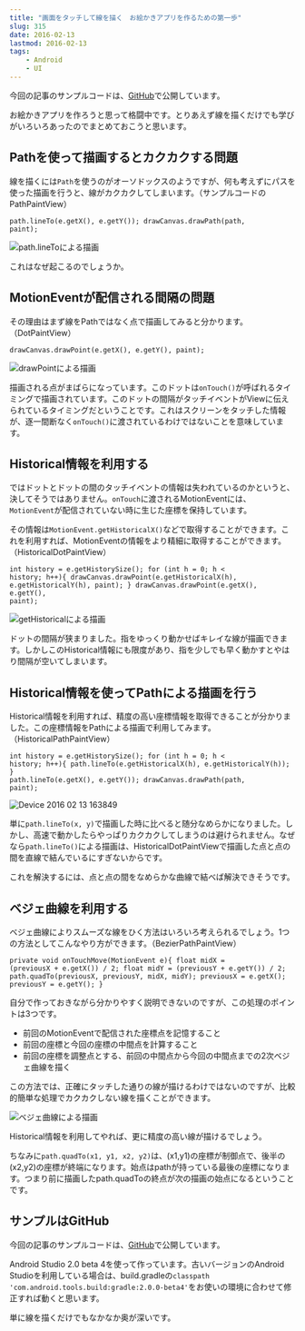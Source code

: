 ```yaml
---
title: "画面をタッチして線を描く　お絵かきアプリを作るための第一歩"
slug: 315
date: 2016-02-13
lastmod: 2016-02-13
tags:
    - Android
    - UI
---
```


今回の記事のサンプルコードは、<a href="https://github.com/gen0083/LinePaint">GitHub</a>で公開しています。

お絵かきアプリを作ろうと思って格闘中です。とりあえず線を描くだけでも学びがいろいろあったのでまとめておこうと思います。


## Pathを使って描画するとカクカクする問題


線を描くには`Path`を使うのがオーソドックスのようですが、何も考えずにパスを使った描画を行うと、線がカクカクしてしまいます。（サンプルコードのPathPaintView）

<code>path.lineTo(e.getX(), e.getY());
        drawCanvas.drawPath(path, paint);</code>

![path.lineToによる描画](78bb3432deead80c13224151bc4f553e.png)

これはなぜ起こるのでしょうか。


## MotionEventが配信される間隔の問題


その理由はまず線をPathではなく点で描画してみると分かります。（DotPaintView）

`drawCanvas.drawPoint(e.getX(), e.getY(), paint);`

![drawPointによる描画](a5db944cc48807b6f38f2496caa2b2ca.png)

描画される点がまばらになっています。このドットは`onTouch()`が呼ばれるタイミングで描画されています。このドットの間隔がタッチイベントがViewに伝えられているタイミングだということです。これはスクリーンをタッチした情報が、逐一間断なく`onTouch()`に渡されているわけではないことを意味しています。


## Historical情報を利用する


ではドットとドットの間のタッチイベントの情報は失われているのかというと、決してそうではありません。`onTouch`に渡されるMotionEventには、`MotionEvent`が配信されていない時に生じた座標を保持しています。

その情報は`MotionEvent.getHistoricalX()`などで取得することができます。これを利用すれば、MotionEventの情報をより精細に取得することができます。（HistoricalDotPaintView）

<code>int history = e.getHistorySize();
        for (int h = 0; h < history; h++){
            drawCanvas.drawPoint(e.getHistoricalX(h), e.getHistoricalY(h), paint);
        }
        drawCanvas.drawPoint(e.getX(), e.getY(), paint);</code>

![getHistoricalによる描画](1ec6ea495c34121fb459acac21e12cad.png)

ドットの間隔が狭まりました。指をゆっくり動かせばキレイな線が描画できます。しかしこのHistorical情報にも限度があり、指を少しでも早く動かすとやはり間隔が空いてしまいます。


## Historical情報を使ってPathによる描画を行う


Historical情報を利用すれば、精度の高い座標情報を取得できることが分かりました。この座標情報をPathによる描画で利用してみます。（HistoricalPathPaintView）

<code>int history = e.getHistorySize();
        for (int h = 0; h < history; h++){
            path.lineTo(e.getHistoricalX(h), e.getHistoricalY(h));
        }
        path.lineTo(e.getX(), e.getY());
        drawCanvas.drawPath(path, paint);</code>

![Device 2016 02 13 163849](device-2016-02-13-163849.png)

単に`path.lineTo(x, y)`で描画した時に比べると随分なめらかになりました。しかし、高速で動かしたらやっぱりカクカクしてしまうのは避けられません。なぜなら`path.lineTo()`による描画は、HistoricalDotPaintViewで描画した点と点の間を直線で結んでいるにすぎないからです。

これを解決するには、点と点の間をなめらかな曲線で結べば解決できそうです。


## ベジェ曲線を利用する


ベジェ曲線によりスムーズな線をひく方法はいろいろ考えられるでしょう。1つの方法としてこんなやり方ができます。（BezierPathPaintView）

<code>private void onTouchMove(MotionEvent e){
        float midX = (previousX + e.getX()) / 2;
        float midY = (previousY + e.getY()) / 2;
        path.quadTo(previousX, previousY, midX, midY);
        previousX = e.getX();
        previousY = e.getY();
    }</code>

自分で作っておきながら分かりやすく説明できないのですが、この処理のポイントは3つです。

<ul>
<li>前回のMotionEventで配信された座標点を記憶すること</li>
<li>前回の座標と今回の座標の中間点を計算すること</li>
<li>前回の座標を調整点とする、前回の中間点から今回の中間点までの2次ベジェ曲線を描く</li>
</ul>

この方法では、正確にタッチした通りの線が描けるわけではないのですが、比較的簡単な処理でカクカクしない線を描くことができます。

![ベジェ曲線による描画](f638d2f0a16b1006f135e19fa28835a9.png)

Historical情報を利用してやれば、更に精度の高い線が描けるでしょう。

ちなみに`path.quadTo(x1, y1, x2, y2)`は、(x1,y1)の座標が制御点で、後半の(x2,y2)の座標が終端になります。始点はpathが持っている最後の座標になります。つまり前に描画したpath.quadToの終点が次の描画の始点になるということです。


## サンプルはGitHub


今回の記事のサンプルコードは、<a href="https://github.com/gen0083/LinePaint">GitHub</a>で公開しています。

Android Studio 2.0 beta 4を使って作っています。古いバージョンのAndroid Studioを利用している場合は、build.gradleの`classpath 'com.android.tools.build:gradle:2.0.0-beta4'`をお使いの環境に合わせて修正すれば動くと思います。

単に線を描くだけでもなかなか奥が深いです。


  